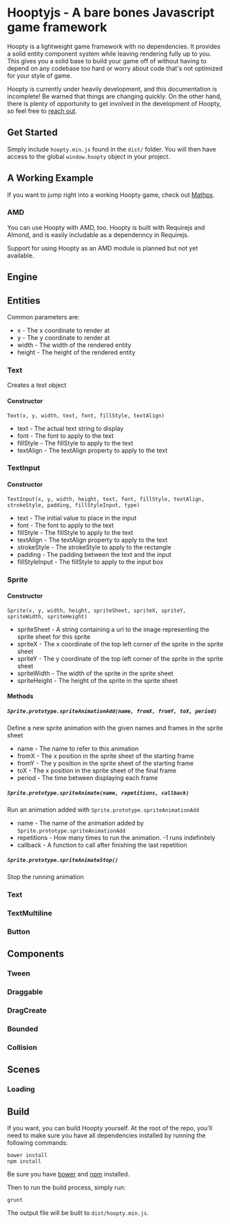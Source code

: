 # Hooptyjs - A bare bones Javascript game framework

Hoopty is a lightweight game framework with no dependencies.  It provides a solid entity component system while leaving rendering fully up to you.  This gives you a solid base to build your game off of without having to depend on any codebase too hard or worry about code that's not optimized for your style of game.

Hoopty is currently under heavily development, and this documentation is incomplete!  Be warned that things are changing quickly.  On the other hand, there is plenty of opportunity to get involved in the development of Hoopty, so feel free to [reach out](mailto:justinjmccandless@gmail.com).

## Get Started

Simply include `hoopty.min.js` found in the `dist/` folder.  You will then have access to the global `window.hoopty` object in your project.

## A Working Example

If you want to jump right into a working Hoopty game, check out [Mathpx](https://github.com/justinmc/mathpx).

### AMD

You can use Hoopty with AMD, too.  Hoopty is built with Requirejs and Almond, and is easily includable as a dependenncy in Requirejs.

Support for using Hoopty as an AMD module is planned but not yet available.

## Engine

## Entities

Common parameters are:

 - x - The x coordinate to render at
 - y - The y coordinate to render at
 - width - The width of the rendered entity
 - height - The height of the rendered entity

### Text
Creates a text object

#### Constructor

    Text(x, y, width, text, font, fillStyle, textAlign)

 - text - The actual text string to display
 - font - The font to apply to the text
 - fillStyle - The fillStyle to apply to the text
 - textAlign - The textAlign property to apply to the text

### TextInput

#### Constructor
    TextInput(x, y, width, height, text, font, fillStyle, textAlign, strokeStyle, padding, fillStyleInput, type)

 - text - The initial value to place in the input
 - font - The font to apply to the text
 - fillStyle - The fillStyle to apply to the text
 - textAlign - The textAlign property to apply to the text
 - strokeStyle - The strokeStyle to apply to the rectangle
 - padding - The padding between the text and the input
 - fillStyleInput - The fillStyle to apply to the input box

### Sprite

#### Constructor

    Sprite(x, y, width, height, spriteSheet, spriteX, spriteY, spriteWidth, spriteHeight)

 - spriteSheet - A string containing a url to the image representing the sprite sheet for this sprite
 - spriteX - The x coordinate of the top left corner of the sprite in the sprite sheet
 - spriteY - The y coordinate of the top left corner of the sprite in the sprite sheet
 - spriteWidth - The width of the sprite in the sprite sheet
 - spriteHeight - The height of the sprite in the sprite sheet

#### Methods

##### `Sprite.prototype.spriteAnimationAdd(name, fromX, fromY, toX, period)`
Define a new sprite animation with the given names and frames in the sprite sheet

 - name - The name to refer to this animation
 - fromX - The x position in the sprite sheet of the starting frame
 - fromY - The y position in the sprite sheet of the starting frame
 - toX - The x position in the sprite sheet of the final frame
 - period - The time between displaying each frame

##### `Sprite.prototype.spriteAnimate(name, repetitions, callback)`
Run an animation added with `Sprite.prototype.spriteAnimationAdd`

 - name - The name of the animation added by `Sprite.prototype.spriteAnimationAdd`
 - repetitions - How many times to run the animation.  -1 runs indefinitely
 - callback - A function to call after finishing the last repetition

##### `Sprite.prototype.spriteAnimateStop()`
Stop the running animation

### Text

### TextMultiline

### Button

## Components

### Tween

### Draggable

### DragCreate

### Bounded

### Collision

## Scenes

### Loading

## Build

If you want, you can build Hoopty yourself.  At the root of the repo, you'll need to make sure you have all dependencies installed by running the following commands:

    bower install
    npm install

Be sure you have [bower](http://bower.io/) and [npm](http://nodejs.org/) installed.

Then to run the build process, simply run:

    grunt

The output file will be built to `dist/hoopty.min.js`.

